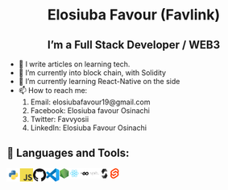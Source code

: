 <h1 align="center">Elosiuba Favour (Favlink)</h1>
<h2 align="center"><b>I’m a Full Stack Developer / WEB3</b></h2>
<ul>
  <li>🔭 I write articles on learning tech.</li>
  <li>📖 I’m currently into block chain, with Solidity</li>
  <li>🌱 I’m currently learning React-Native on the side</li>
  <li>
    📫 How to reach me: 
    <ol>
      <li>Email: elosiubafavour19@gmail.com</li>
      <li>Facebook: Elosiuba favour Osinachi</li>
      <li>Twitter: Favvyosii</li>
      <li>LinkedIn: Elosiuba Favour Osinachi</li>
    </ol>
  </li>
</ul>


</p>

<p align="center">







## 🧰 Languages and Tools:
<p align="center">
<img align="left" alt="Python" width="26px" src="https://raw.githubusercontent.com/github/explore/80688e429a7d4ef2fca1e82350fe8e3517d3494d/topics/python/python.png" />
<img align="left" alt="JavaScript" width="26px" src="https://raw.githubusercontent.com/github/explore/80688e429a7d4ef2fca1e82350fe8e3517d3494d/topics/javascript/javascript.png" />
<img align="left" alt="GitHub" width="26px" src="https://raw.githubusercontent.com/github/explore/78df643247d429f6cc873026c0622819ad797942/topics/github/github.png" />
<img align="left" alt="Visual Studio Code" width="26px" src="https://raw.githubusercontent.com/github/explore/78df643247d429f6cc873026c0622819ad797942/topics/visual-studio-code/visual-studio-code.png" />
<img align="left" height="20" src="https://raw.githubusercontent.com/github/explore/80688e429a7d4ef2fca1e82350fe8e3517d3494d/topics/nodejs/nodejs.png">
<img align="left" height="20" src="https://raw.githubusercontent.com/github/explore/80688e429a7d4ef2fca1e82350fe8e3517d3494d/topics/react/react.png">
  <img align="left" height="20" src="https://raw.githubusercontent.com/github/explore/80688e429a7d4ef2fca1e82350fe8e3517d3494d/topics/go/go.png">
<img align="left" height="20" src="https://raw.githubusercontent.com/github/explore/80688e429a7d4ef2fca1e82350fe8e3517d3494d/topics/nextjs/nextjs.png">
  <img align="left" height="20" src="https://raw.githubusercontent.com/github/explore/80688e429a7d4ef2fca1e82350fe8e3517d3494d/topics/solidity/solidity.png">
<img align="left" height="20" src="https://raw.githubusercontent.com/github/explore/80688e429a7d4ef2fca1e82350fe8e3517d3494d/topics/svelte/svelte.png">

</p>



